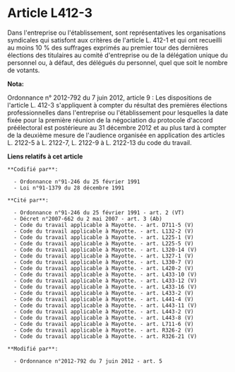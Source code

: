 # Article L412-3

Dans l'entreprise ou l'établissement, sont représentatives les organisations syndicales qui satisfont aux critères de
l'article L. 412-1 et qui ont recueilli au moins 10 % des suffrages exprimés au premier tour des dernières élections des
titulaires au comité d'entreprise ou de la délégation unique du personnel ou, à défaut, des délégués du personnel, quel que
soit le nombre de votants.

**Nota:**

Ordonnance n° 2012-792 du 7 juin 2012, article 9 : Les dispositions de l'article L. 412-3 s'appliquent à compter du résultat
des premières élections professionnelles dans l'entreprise ou l'établissement pour lesquelles la date fixée pour la première
réunion de la négociation du protocole d'accord préélectoral est postérieure au 31 décembre 2012 et au plus tard à compter de
la deuxième mesure de l'audience organisée en application des articles L. 2122-5 à L. 2122-7, L. 2122-9 à L. 2122-13 du code
du travail.

**Liens relatifs à cet article**

	**Codifié par**:

	  - Ordonnance n°91-246 du 25 février 1991
	  - Loi n°91-1379 du 28 décembre 1991

	**Cité par**:

	  - Ordonnance n°91-246 du 25 février 1991 - art. 2 (VT)
	  - Décret n°2007-662 du 2 mai 2007 - art. 3 (Ab)
	  - Code du travail applicable à Mayotte. - art. D711-5 (V)
	  - Code du travail applicable à Mayotte. - art. L132-2 (V)
	  - Code du travail applicable à Mayotte. - art. L225-1 (V)
	  - Code du travail applicable à Mayotte. - art. L225-5 (V)
	  - Code du travail applicable à Mayotte. - art. L320-14 (V)
	  - Code du travail applicable à Mayotte. - art. L327-1 (V)
	  - Code du travail applicable à Mayotte. - art. L330-7 (V)
	  - Code du travail applicable à Mayotte. - art. L420-2 (V)
	  - Code du travail applicable à Mayotte. - art. L433-10 (V)
	  - Code du travail applicable à Mayotte. - art. L433-12 (V)
	  - Code du travail applicable à Mayotte. - art. L433-16 (V)
	  - Code du travail applicable à Mayotte. - art. L433-2 (V)
	  - Code du travail applicable à Mayotte. - art. L441-4 (V)
	  - Code du travail applicable à Mayotte. - art. L443-11 (V)
	  - Code du travail applicable à Mayotte. - art. L443-2 (V)
	  - Code du travail applicable à Mayotte. - art. L443-8 (V)
	  - Code du travail applicable à Mayotte. - art. L711-6 (V)
	  - Code du travail applicable à Mayotte. - art. R326-2 (V)
	  - Code du travail applicable à Mayotte. - art. R326-21 (V)

	**Modifié par**:

	  - Ordonnance n°2012-792 du 7 juin 2012 - art. 5
